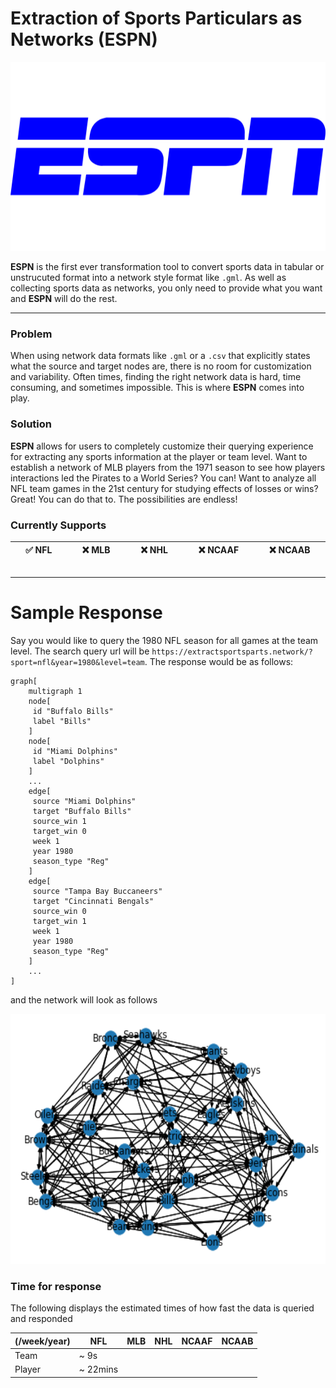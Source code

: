 # Extraction of Sports Particulars as Networks (ESPN)
<p align="center">
	<img src="images/logo.png" alt="logo" width="600"/>
</p>


**ESPN** is the first ever transformation tool to convert sports data in tabular or unstrucuted format into a network style format like `.gml`. As well as collecting sports data as networks, you only need to provide what you want and **ESPN** will do the rest.

---

### Problem
When using network data formats like `.gml` or a `.csv` that explicitly states what the source and target nodes are, there is no room for customization and variability. Often times, finding the right network data is hard, time consuming, and sometimes impossible. This is where **ESPN** comes into play.

### Solution
**ESPN** allows for users to completely customize their querying experience for extracting any sports information at the player or team level. Want to establish a network of MLB players from the 1971 season to see how players interactions led the Pirates to a World Series? You can! Want to analyze all NFL team games in the 21st century for studying effects of losses or wins? Great! You can do that to. The possibilities are endless!

### Currently Supports
| :white_check_mark: NFL <img width=200/> | :x: MLB <img width=200/> | :x: NHL <img width=200/> | :x: NCAAF <img width=200/> | :x: NCAAB <img width=200/> |
| --- | --- | --- | --- | --- |

---

# Sample Response
Say you would like to query the 1980 NFL season for all games at the team level. The search query url will be `https://extractsportsparts.network/?sport=nfl&year=1980&level=team`. The response would be as follows:
```gml
graph[
	multigraph 1
	node[
	 id "Buffalo Bills"
	 label "Bills"
	]
	node[
	 id "Miami Dolphins"
	 label "Dolphins"
	]
	...
	edge[
	 source "Miami Dolphins"
	 target "Buffalo Bills"
	 source_win 1
	 target_win 0
	 week 1
	 year 1980
	 season_type "Reg"
	]
	edge[
	 source "Tampa Bay Buccaneers"
	 target "Cincinnati Bengals"
	 source_win 0
	 target_win 1
	 week 1
	 year 1980
	 season_type "Reg"
	]
    ...
]
```
and the network will look as follows
<p align="center">
  <img width="600" height="400" src="images/example.png">
</p>

### Time for response
The following displays the estimated times of how fast the data is queried and responded

| (/week/year) 	| NFL   		| MLB 	| NHL 	| NCAAF 	| NCAAB 	|
|--------------	|-------		|-----	|-----	|-------	|-------	|
| Team         	| ~ 9s			|     	|     	|       	|       	|
| Player       	| ~ 22mins	|     	|     	|       	|       	|
